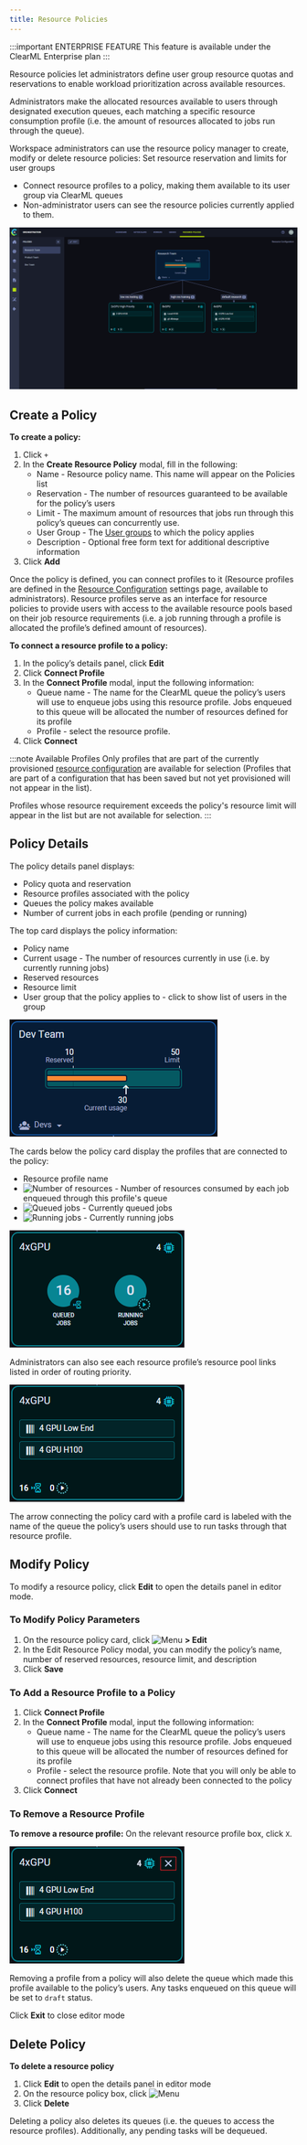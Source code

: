 ```yaml
---
title: Resource Policies
---
```


:::important ENTERPRISE FEATURE
This feature is available under the ClearML Enterprise plan
::: 


Resource policies let administrators define user group resource quotas and reservations to enable workload prioritization 
across available resources. 

Administrators make the allocated resources available to users through designated execution queues, each matching a 
specific resource consumption profile (i.e. the amount of resources allocated to jobs run through the queue).

Workspace administrators can use the resource policy manager to create, modify or delete resource policies:
Set resource reservation and limits for user groups

* Connect resource profiles to a policy, making them available to its user group via ClearML queues
* Non-administrator users can see the resource policies currently applied to them.

![Resource Policy dashboard](../img/resource_policies_dashboard.png)

## Create a Policy

**To create a policy:**
1. Click `+` 
1. In the **Create Resource Policy** modal, fill in the following:
   * Name - Resource policy name. This name will appear on the Policies list
   * Reservation - The number of resources guaranteed to be available for the policy’s users 
   * Limit -  The maximum amount of resources that jobs run through this policy’s queues can concurrently use. 
   * User Group - The [User groups](webapp_profile.md#user-groups) to which the policy applies 
   * Description - Optional free form text for additional descriptive information
1. Click **Add**

Once the policy is defined, you can connect profiles to it (Resource profiles are defined in the [Resource Configuration](webapp_profile.md#resource-configuration) 
settings page, available to administrators). Resource profiles serve as an interface for resource policies to provide 
users with access to the available resource pools based on their job resource requirements (i.e. a job running through a 
profile is allocated the profile’s defined amount of resources). 

**To connect a resource profile to a policy:**
1. In the policy’s details panel, click **Edit**
1. Click **Connect Profile**
1. In the **Connect Profile** modal, input the following information:
    * Queue name - The name for the ClearML queue the policy’s users will use to enqueue jobs using this resource 
    profile. Jobs enqueued to this queue will be allocated the number of resources defined for its profile
    * Profile - select the resource profile. 
1. Click **Connect**

:::note Available Profiles
Only profiles that are part of the currently provisioned [resource configuration](webapp_profile.md#resource-configuration) 
are available for selection (Profiles that are part of a configuration that has been saved but not yet provisioned 
will not appear in the list).

Profiles whose resource requirement exceeds the policy's resource limit will appear in the list but are not available 
for selection.
:::

## Policy Details 
The policy details panel displays: 
* Policy quota and reservation
* Resource profiles associated with the policy
* Queues the policy makes available
* Number of current jobs in each profile (pending or running) 

The top card displays the policy information:
* Policy name
* Current usage - The number of resources currently in use (i.e. by currently running jobs)
* Reserved resources
* Resource limit
* User group that the policy applies to - click to show list of users in the group

![Resource policy card](../img/resource_policies_policy_card.png)

The cards below the policy card display the profiles that are connected to the policy:
* Resource profile name
* <img src="/docs/latest/icons/ico-resource-number.svg" alt="Number of resources" className="icon size-md space-sm" /> - Number
of resources consumed by each job enqueued through this profile's queue
* <img src="/docs/latest/icons/ico-queued-jobs.svg" alt="Queued jobs" className="icon size-md space-sm" /> - Currently queued jobs
* <img src="/docs/latest/icons/ico-running-jobs.svg" alt="Running jobs" className="icon size-md space-sm" /> - Currently running jobs 

![Resource profile card non-admin view](../img/resource_policies_profile_card_non_admin.png)

Administrators can also see each resource profile’s resource pool links listed in order of routing priority.

![Resource profile card admin view](../img/resource_policies_profile_card_admin.png)

The arrow connecting the policy card with a profile card is labeled with the name of the queue the policy’s users should 
use to run tasks through that resource profile.

## Modify Policy

To modify a resource policy, click **Edit** to open the details panel in editor mode.

### To Modify Policy Parameters

1. On the resource policy card, click <img src="/docs/latest/icons/ico-bars-menu.svg" alt="Menu" className="icon size-md space-sm" /> **> Edit**
1. In the Edit Resource Policy modal, you can modify the policy’s name, number of reserved resources, resource limit, 
and description
1. Click **Save**

### To Add a Resource Profile to a Policy
1. Click **Connect Profile**
1. In the **Connect Profile** modal, input the following information:
    * Queue name - The name for the ClearML queue the policy’s users will use to enqueue jobs using this resource 
    profile. Jobs enqueued to this queue will be allocated the number of resources defined for its profile
    * Profile - select the resource profile. Note that you will only be able to connect profiles that have not already 
    been connected to the policy 
1. Click **Connect**

### To Remove a Resource Profile

**To remove a resource profile:** On the relevant resource profile box, click `X`.

![Remove resource profile](../img/resource_policies_remove_profile.png)

Removing a profile from a policy will also delete the queue which made this profile available to the policy’s users. 
Any tasks enqueued on this queue will be set to `draft` status.

Click **Exit** to close editor mode

## Delete Policy

**To delete a resource policy**
1. Click **Edit** to open the details panel in editor mode
1. On the resource policy box, click <img src="/docs/latest/icons/ico-bars-menu.svg" alt="Menu" className="icon size-md space-sm" /> 
2. Click **Delete**

Deleting a policy also deletes its queues (i.e. the queues to access the resource profiles). Additionally, any pending 
tasks will be dequeued. 